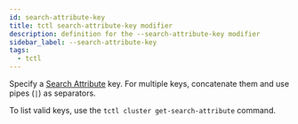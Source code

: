 ```yaml
---
id: search-attribute-key
title: tctl search-attribute-key modifier
description: definition for the --search-attribute-key modifier
sidebar_label: --search-attribute-key
tags:
  - tctl
---
```


Specify a [Search Attribute](/concepts/what-is-a-search-attribute) key.
For multiple keys, concatenate them and use pipes (`|`) as separators.

To list valid keys, use the `tctl cluster get-search-attribute` command.
